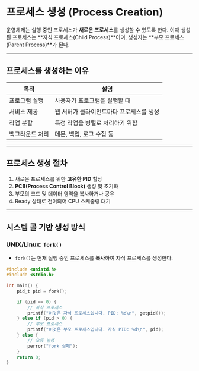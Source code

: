 # 프로세스 생성 (Process Creation)

운영체제는 실행 중인 프로세스가 **새로운 프로세스**를 생성할 수 있도록 한다.
이때 생성된 프로세스는 **자식 프로세스(Child Process)**이며, 생성자는 **부모 프로세스(Parent Process)**가 된다.

---

## 프로세스를 생성하는 이유

| 목적 | 설명 |
|------|------|
| 프로그램 실행 | 사용자가 프로그램을 실행할 때 |
| 서비스 제공 | 웹 서버가 클라이언트마다 프로세스를 생성 |
| 작업 분할 | 특정 작업을 병렬로 처리하기 위함 |
| 백그라운드 처리 | 데몬, 백업, 로그 수집 등 |

---

## 프로세스 생성 절차

1. 새로운 프로세스를 위한 **고유한 PID** 할당
2. **PCB(Process Control Block)** 생성 및 초기화
3. 부모의 코드 및 데이터 영역을 복사하거나 공유
4. Ready 상태로 전이되어 CPU 스케줄링 대기

---

## 시스템 콜 기반 생성 방식

### UNIX/Linux: `fork()`

- `fork()`는 현재 실행 중인 프로세스를 **복사**하여 자식 프로세스를 생성한다.

```c
#include <unistd.h>
#include <stdio.h>

int main() {
    pid_t pid = fork();

    if (pid == 0) {
        // 자식 프로세스
        printf("이것은 자식 프로세스입니다. PID: %d\n", getpid());
    } else if (pid > 0) {
        // 부모 프로세스
        printf("이것은 부모 프로세스입니다. 자식 PID: %d\n", pid);
    } else {
        // 오류 발생
        perror("fork 실패");
    }
    return 0;
}
